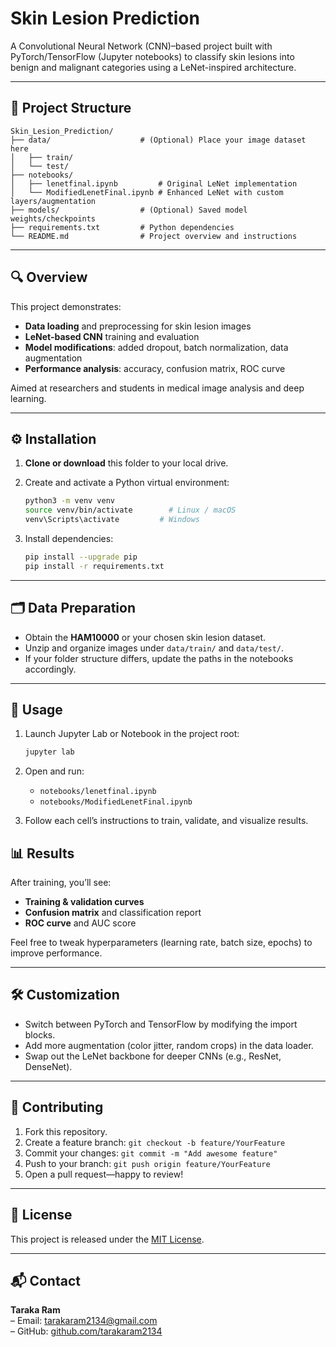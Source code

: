 # Skin Lesion Prediction

A Convolutional Neural Network (CNN)–based project built with PyTorch/TensorFlow (Jupyter notebooks) to classify skin lesions into benign and malignant categories using a LeNet-inspired architecture.

---

## 📁 Project Structure

```text
Skin_Lesion_Prediction/
├── data/                    # (Optional) Place your image dataset here
│   ├── train/
│   └── test/
├── notebooks/
│   ├── lenetfinal.ipynb         # Original LeNet implementation
│   └── ModifiedLenetFinal.ipynb # Enhanced LeNet with custom layers/augmentation
├── models/                  # (Optional) Saved model weights/checkpoints
├── requirements.txt         # Python dependencies
└── README.md                # Project overview and instructions
```

---

## 🔍 Overview

This project demonstrates:

- **Data loading** and preprocessing for skin lesion images  
- **LeNet-based CNN** training and evaluation  
- **Model modifications**: added dropout, batch normalization, data augmentation  
- **Performance analysis**: accuracy, confusion matrix, ROC curve  

Aimed at researchers and students in medical image analysis and deep learning.

---

## ⚙️ Installation

1. **Clone or download** this folder to your local drive.  
2. Create and activate a Python virtual environment:

   ```bash
   python3 -m venv venv
   source venv/bin/activate        # Linux / macOS
   venv\Scripts\activate         # Windows
   ```

3. Install dependencies:

   ```bash
   pip install --upgrade pip
   pip install -r requirements.txt
   ```

---

## 🗂 Data Preparation

- Obtain the **HAM10000** or your chosen skin lesion dataset.  
- Unzip and organize images under `data/train/` and `data/test/`.  
- If your folder structure differs, update the paths in the notebooks accordingly.

---

## 🚀 Usage

1. Launch Jupyter Lab or Notebook in the project root:

   ```bash
   jupyter lab
   ```

2. Open and run:

   - `notebooks/lenetfinal.ipynb`  
   - `notebooks/ModifiedLenetFinal.ipynb`

3. Follow each cell’s instructions to train, validate, and visualize results.


## 📊 Results

After training, you’ll see:

- **Training & validation curves**  
- **Confusion matrix** and classification report  
- **ROC curve** and AUC score  

Feel free to tweak hyperparameters (learning rate, batch size, epochs) to improve performance.

---

## 🛠️ Customization

- Switch between PyTorch and TensorFlow by modifying the import blocks.  
- Add more augmentation (color jitter, random crops) in the data loader.  
- Swap out the LeNet backbone for deeper CNNs (e.g., ResNet, DenseNet).

---

## 🤝 Contributing

1. Fork this repository.  
2. Create a feature branch: `git checkout -b feature/YourFeature`  
3. Commit your changes: `git commit -m "Add awesome feature"`  
4. Push to your branch: `git push origin feature/YourFeature`  
5. Open a pull request—happy to review!

---

## 📄 License

This project is released under the [MIT License](LICENSE).

---

## 📬 Contact

**Taraka Ram**  
– Email: tarakaram2134@gmail.com  
– GitHub: [github.com/tarakaram2134](https://github.com/tarakaram2134)
